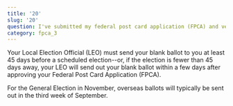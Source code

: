 ```yaml
---
title: '20'
slug: '20'
question: I've submitted my federal post card application (FPCA) and verified I'll get a ballot, what happens next?
category: fpca_3
---
```

Your Local Election Official (LEO) must send your blank ballot to you at least 45 days before a scheduled election--or, if the election is fewer than 45 days away, your LEO will send out your blank ballot within a few days after approving your Federal Post Card Application (FPCA).



For the General Election in November, overseas ballots will typically be sent out in the third week of September.
